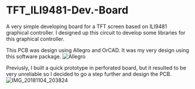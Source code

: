 # TFT_ILI9481-Dev.-Board
A very simple developing board for a TFT screen based on ILI9481 graphical controller. 
I designed up this circuit to develop some libraries for this graphical controller.

This PCB was design using Allegro and OrCAD. It was my very design using this software package.
![Allegro](https://user-images.githubusercontent.com/48243879/125199786-ca602080-e25f-11eb-8407-387dceebd20b.jpg)


Previusly, I built a quick prototype in perforated board, but it resulted to be very unreliable so I decided to go a step further
and design the PCB.
![IMG_20181104_203824](https://user-images.githubusercontent.com/48243879/125199855-0eebbc00-e260-11eb-9726-28981b0b1069.jpg)
